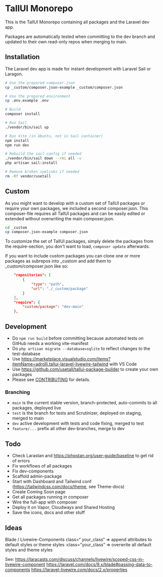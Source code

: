 # TallUI Monorepo

This is the TallUI Monorepo containing all packages and the Laravel dev app.

Packages are automatically tested when committing to the dev branch and updated to their own read-only repos when merging to main.


## Installation

The Laravel dev app is made for instant development with Laravel Sail or Laragon. 

```bash
# Use the prepared composer.json
cp _custom/composer.json-example _custom/composer.json

# Use the prepared environment
cp .env.example .env

# Build
composer install

# Run Sail
./vendor/bin/sail up

# Run Vite (in Ubuntu, not in Sail container)
npm install
npm run dev

# Rebuild the sail config if needed
./vendor/bin/sail down --rmi all -v
php artisan sail:install

# Remove broken symlinks if needed
rm -Rf vendor/usetall
```


## Custom

As you might want to develop with a custom set of TallUI packages or require your own packages, we included a second composer.json. This composer-file requires all TallUI packages and can be easily edited or extended without overwriting the main composer.json.

```bash
cd _custom
cp composer.json-example composer.json
```

To customize the set of TallUI packages, simply delete the packages from the require-section, you don't want to load, ```composer update``` afterwards.

If you want to include custom packages you can clone one or more packages as subrepos into _custom and add them to _custom/composer.json like so:

```json
    "repositories": [
        {
            "type": "path",
            "url": "./_custom/package"
        }
    ],
    "require": {
        "custom/package": "dev-main"
    },
```


## Development

- Do `npm run build` before committing because automated tests on GitHub needs a working vite-manifest
- Do `php artisan migrate --database=sqlite` to reflect changes to the test-database
- Use https://marketplace.visualstudio.com/items?itemName=adrolli.tallui-laravel-livewire-tailwind with VS Code
- Use https://github.com/usetall/tallui-package-builder to create your own packages
- Please see [CONTRIBUTING](CONTRIBUTING.md) for details.


### Branching

- ```main``` is the current stable version, branch-protected, auto-commits to all packages, deployed live
- ```test``` is the branch for tests and Scrutinizer, deployed on staging, merged to main
- ```dev``` active development with tests and code fixing, merged to test
- ```feature/...``` prefix all other dev-branches, merge to dev


## Todo

- Check Larastan and https://phpstan.org/user-guide/baseline to get rid of errors
- Fix workflows of all packages
- Fix dev-components
- Scaffold admin-package
- Start with Dashboard and Tailwind conf (https://tailwindcss.com/docs/theme, see Theme-docs)
- Create Coming Soon page
- Get all packages running in composer
- Wire the full-app with composer
- Deploy it on Vapor, Cloudways and Shared Hosting
- Save the icons, docs and other stuff


## Ideas

Blade / Livewire-Components
class=“ your_class“ => append attributes to default styles or theme styles
:class=”your_class” => overwrite all default styles and theme styles

See:
https://laracasts.com/discuss/channels/livewire/scoped-css-in-livewire-component
https://laravel.com/docs/9.x/blade#passing-data-to-components
https://laravel-livewire.com/docs/2.x/properties

